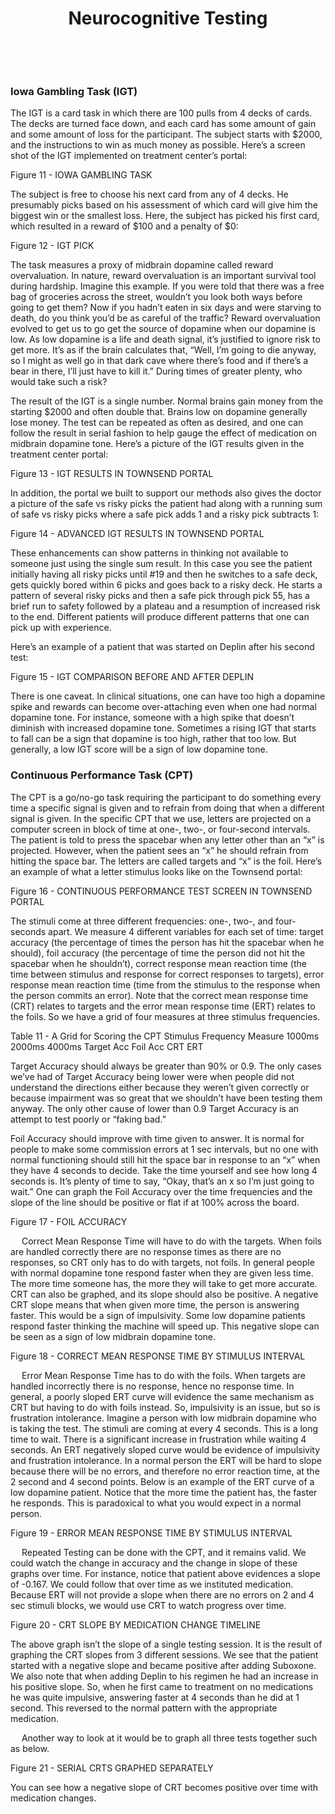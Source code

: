 

















<center><h1>Neurocognitive Testing</h1></center>
 <div style="page-break-after: always;"></div>


 
### Iowa Gambling Task (IGT)

The IGT is a card task in which there are 100 pulls from 4 decks of cards. The
decks are turned face down, and each card has some amount of gain and some
amount of loss for the participant. The subject starts with $2000, and the
instructions to win as much money as possible. Here’s a screen shot of the IGT
implemented on treatment center’s portal:


Figure 11 - IOWA GAMBLING TASK

The subject is free to choose his next card from any of 4 decks. He presumably
picks based on his assessment of which card will give him the biggest win or the
smallest loss. Here, the subject has picked his first card, which resulted in a
reward of $100 and a penalty of $0:


Figure 12 - IGT PICK

The task measures a proxy of midbrain dopamine called reward overvaluation. In
nature, reward overvaluation is an important survival tool during hardship.
Imagine this example. If you were told that there was a free bag of groceries
across the street, wouldn’t you look both ways before going to get them? Now if
you hadn’t eaten in six days and were starving to death, do you think you’d be
as careful of the traffic? Reward overvaluation evolved to get us to go get the
source of dopamine when our dopamine is low. As low dopamine is a life and death
signal, it’s justified to ignore risk to get more. It’s as if the brain
calculates that, “Well, I’m going to die anyway, so I might as well go in that
dark cave where there’s food and if there’s a bear in there, I’ll just have to
kill it.” During times of greater plenty, who would take such a risk?

The result of the IGT is a single number. Normal brains gain money from the
starting $2000 and often double that. Brains low on dopamine generally lose
money. The test can be repeated as often as desired, and one can follow the
result in serial fashion to help gauge the effect of medication on midbrain
dopamine tone. Here’s a picture of the IGT results given in the treatment center
portal:


Figure 13 - IGT RESULTS IN TOWNSEND PORTAL

In addition, the portal we built to support our methods also gives the doctor a
picture of the safe vs risky picks the patient had along with a running sum of
safe vs risky picks where a safe pick adds 1 and a risky pick subtracts 1:


Figure 14 - ADVANCED IGT RESULTS IN TOWNSEND PORTAL

These enhancements can show patterns in thinking not available to someone just
using the single sum result. In this case you see the patient initially having
all risky picks until #19 and then he switches to a safe deck, gets quickly
bored within 6 picks and goes back to a risky deck. He starts a pattern of
several risky picks and then a safe pick through pick 55, has a brief run to
safety followed by a plateau and a resumption of increased risk to the end.
Different patients will produce different patterns that one can pick up with
experience.

Here’s an example of a patient that was started on Deplin after his second test:


Figure 15 - IGT COMPARISON BEFORE AND AFTER DEPLIN

There is one caveat. In clinical situations, one can have too high a dopamine
spike and rewards can become over-attaching even when one had normal dopamine
tone. For instance, someone with a high spike that doesn’t diminish with
increased dopamine tone. Sometimes a rising IGT that starts to fall can be a
sign that dopamine is too high, rather that too low. But generally, a low IGT
score will be a sign of low dopamine tone.


### Continuous Performance Task (CPT)

The CPT is a go/no-go task requiring the participant to do something every time a specific signal is given and to refrain from doing that when a different signal is given. In the specific CPT that we use, letters are projected on a computer screen in block of time at one-, two-, or four-second intervals. The patient is told to press the spacebar when any letter other than an “x” is projected. However, when the patient sees an “x” he should refrain from hitting the space bar. The letters are called targets and “x” is the foil. Here’s an example of what a letter stimulus looks like on the Townsend portal:


Figure 16 - CONTINUOUS PERFORMANCE TEST SCREEN IN TOWNSEND PORTAL

The stimuli come at three different frequencies: one-, two-, and four-seconds apart. We measure 4 different variables for each set of time: target accuracy (the percentage of times the person has hit the spacebar when he should), foil accuracy (the percentage of time the person did not hit the spacebar when he shouldn’t), correct response mean reaction time (the time between stimulus and response for correct responses to targets), error response mean reaction time (time from the stimulus to the response when the person commits an error). Note that the correct mean response time (CRT) relates to targets and the error mean response time (ERT) relates to the foils. So we have a grid of four measures at three stimulus frequencies.

Table 11 - A Grid for Scoring the CPT
	Stimulus Frequency
Measure	1000ms	2000ms	4000ms
Target Acc
Foil Acc
CRT
ERT


Target Accuracy should always be greater than 90% or 0.9. The only cases we’ve had of Target Accuracy being lower were when people did not understand the directions either because they weren’t given correctly or because impairment was so great that we shouldn’t have been testing them anyway. The only other cause of lower than 0.9 Target Accuracy is an attempt to test poorly or “faking bad.”













Foil Accuracy should improve with time given to answer. It is normal for people to make some commission errors at 1 sec intervals, but no one with normal functioning should still hit the space bar in response to an “x” when they have 4 seconds to decide. Take the time yourself and see how long 4 seconds is. It’s plenty of time to say, “Okay, that’s an x so I’m just going to wait.” One can graph the Foil Accuracy over the time frequencies and the slope of the line should be positive or flat if at 100% across the board.


Figure 17 - FOIL ACCURACY

 
Correct Mean Response Time will have to do with the targets. When foils are handled correctly there are no response times as there are no responses, so CRT only has to do with targets, not foils. In general people with normal dopamine tone respond faster when they are given less time. The more time someone has, the more they will take to get more accurate. CRT can also be graphed, and its slope should also be positive.  A negative CRT slope means that when given more time, the person is answering faster. This would be a sign of impulsivity. Some low dopamine patients respond faster thinking the machine will speed up. This negative slope can be seen as a sign of low midbrain dopamine tone.


Figure 18 - CORRECT MEAN RESPONSE TIME BY STIMULUS INTERVAL

 
Error Mean Response Time has to do with the foils. When targets are handled incorrectly there is no response, hence no response time. In general, a poorly sloped ERT curve will evidence the same mechanism as CRT but having to do with foils instead. So, impulsivity is an issue, but so is frustration intolerance. Imagine a person with low midbrain dopamine who is taking the test. The stimuli are coming at every 4 seconds. This is a long time to wait. There is a significant increase in frustration while waiting 4 seconds. An ERT negatively sloped curve would be evidence of impulsivity and frustration intolerance. In a normal person the ERT will be hard to slope because there will be no errors, and therefore no error reaction time, at the 2 second and 4 second points. Below is an example of the ERT curve of a low dopamine patient. Notice that the more time the patient has, the faster he responds. This is paradoxical to what you would expect in a normal person.


Figure 19 - ERROR MEAN RESPONSE TIME BY STIMULUS INTERVAL

 
Repeated Testing can be done with the CPT, and it remains valid. We could watch the change in accuracy and the change in slope of these graphs over time.  For instance, notice that patient above evidences a slope of -0.167. We could follow that over time as we instituted medication. Because ERT will not provide a slope when there are no errors on 2 and 4 sec stimuli blocks, we would use CRT to watch progress over time.


Figure 20 - CRT SLOPE BY MEDICATION CHANGE TIMELINE


The above graph isn’t the slope of a single testing session. It is the result of graphing the CRT slopes from 3 different sessions. We see that the patient started with a negative slope and became positive after adding Suboxone. We also note that when adding Deplin to his regimen he had an increase in his positive slope. So, when he first came to treatment on no medications he was quite impulsive, answering faster at 4 seconds than he did at 1 second. This reversed to the normal pattern with the appropriate medication.

 
Another way to look at it would be to graph all three tests together such as below.


Figure 21 - SERIAL CRTS GRAPHED SEPARATELY

You can see how a negative slope of CRT becomes positive over time with medication changes.
